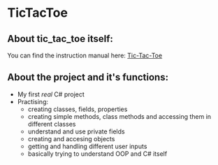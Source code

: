 # TicTacToe

## About tic_tac_toe itself:

  You can find the instruction manual here: [Tic-Tac-Toe](https://en.wikipedia.org/wiki/Tic-tac-toe)
  
## About the project and it's functions:

- My first *real* C# project
- Practising:
  - creating classes, fields, properties
  - creating simple methods, class methods and accessing them in different classes
  - understand and use private fields
  - creating and accesing objects
  - getting and handling different user inputs
  - basically trying to understand OOP and C# itself
